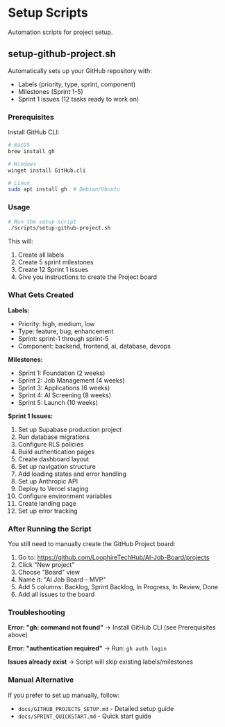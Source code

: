 # Setup Scripts

Automation scripts for project setup.

## setup-github-project.sh

Automatically sets up your GitHub repository with:
- Labels (priority, type, sprint, component)
- Milestones (Sprint 1-5)
- Sprint 1 issues (12 tasks ready to work on)

### Prerequisites

Install GitHub CLI:
```bash
# macOS
brew install gh

# Windows
winget install GitHub.cli

# Linux
sudo apt install gh  # Debian/Ubuntu
```

### Usage

```bash
# Run the setup script
./scripts/setup-github-project.sh
```

This will:
1. Create all labels
2. Create 5 sprint milestones
3. Create 12 Sprint 1 issues
4. Give you instructions to create the Project board

### What Gets Created

**Labels:**
- Priority: high, medium, low
- Type: feature, bug, enhancement
- Sprint: sprint-1 through sprint-5
- Component: backend, frontend, ai, database, devops

**Milestones:**
- Sprint 1: Foundation (2 weeks)
- Sprint 2: Job Management (4 weeks)
- Sprint 3: Applications (6 weeks)
- Sprint 4: AI Screening (8 weeks)
- Sprint 5: Launch (10 weeks)

**Sprint 1 Issues:**
1. Set up Supabase production project
2. Run database migrations
3. Configure RLS policies
4. Build authentication pages
5. Create dashboard layout
6. Set up navigation structure
7. Add loading states and error handling
8. Set up Anthropic API
9. Deploy to Vercel staging
10. Configure environment variables
11. Create landing page
12. Set up error tracking

### After Running the Script

You still need to manually create the GitHub Project board:

1. Go to: https://github.com/LoophireTechHub/AI-Job-Board/projects
2. Click "New project"
3. Choose "Board" view
4. Name it: "AI Job Board - MVP"
5. Add 5 columns: Backlog, Sprint Backlog, In Progress, In Review, Done
6. Add all issues to the board

### Troubleshooting

**Error: "gh: command not found"**
→ Install GitHub CLI (see Prerequisites above)

**Error: "authentication required"**
→ Run: `gh auth login`

**Issues already exist**
→ Script will skip existing labels/milestones

### Manual Alternative

If you prefer to set up manually, follow:
- `docs/GITHUB_PROJECTS_SETUP.md` - Detailed setup guide
- `docs/SPRINT_QUICKSTART.md` - Quick start guide
